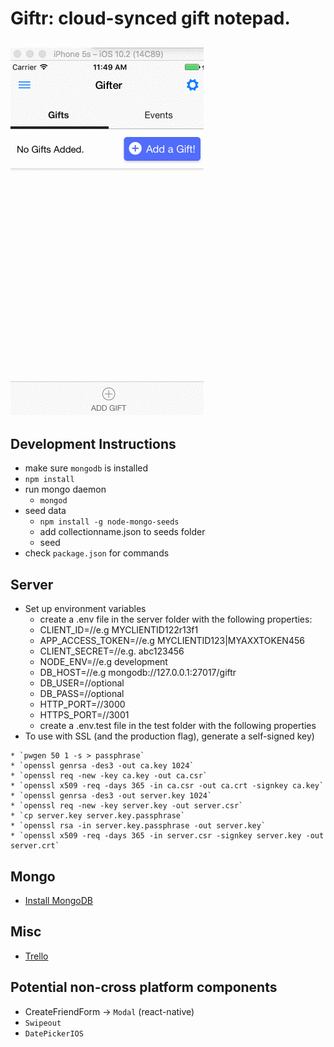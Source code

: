 # Giftr: cloud-synced gift notepad.
![animated demo gif](demo.gif)
------
## Development Instructions
* make sure `mongodb` is installed
* `npm install`
* run mongo daemon
  * `mongod`
* seed data
	* `npm install -g node-mongo-seeds`
	* add collectionname.json to seeds folder
	* seed
* check `package.json` for commands

## Server
* Set up environment variables
  * create a .env file in the server folder with the following properties:
  * CLIENT_ID=//e.g MYCLIENTID122r13f1
  * APP_ACCESS_TOKEN=//e.g MYCLIENTID123|MYAXXTOKEN456
  * CLIENT_SECRET=//e.g. abc123456
  * NODE_ENV=//e.g development
  * DB_HOST=//e.g mongodb://127.0.0.1:27017/giftr
  * DB_USER=//optional
  * DB_PASS=//optional
  * HTTP_PORT=//3000
  * HTTPS_PORT=//3001
  * create a .env.test file in the test folder with the following properties
* To use with SSL (and the production flag), generate a self-signed key)
 ```
* `pwgen 50 1 -s > passphrase`
* `openssl genrsa -des3 -out ca.key 1024`
* `openssl req -new -key ca.key -out ca.csr`
* `openssl x509 -req -days 365 -in ca.csr -out ca.crt -signkey ca.key`
* `openssl genrsa -des3 -out server.key 1024`
* `openssl req -new -key server.key -out server.csr`
* `cp server.key server.key.passphrase`
* `openssl rsa -in server.key.passphrase -out server.key`
* `openssl x509 -req -days 365 -in server.csr -signkey server.key -out server.crt`
```
## Mongo
* [Install MongoDB](https://www.evernote.com/shard/s557/nl/2147483647/d3d477c4-fa9c-43de-8167-86eac44c801b/)

## Misc
* [Trello](https://trello.com/b/kOwrKDAC/giftr)

## Potential non-cross platform components
* CreateFriendForm -> `Modal` (react-native)
* `Swipeout`
* `DatePickerIOS`
